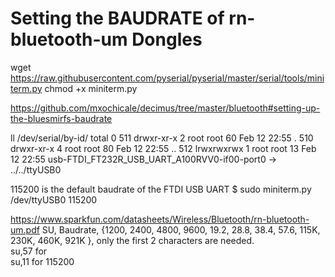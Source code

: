 Setting the BAUDRATE of rn-bluetooth-um Dongles
=====================


wget https://raw.githubusercontent.com/pyserial/pyserial/master/serial/tools/miniterm.py
chmod +x miniterm.py

https://github.com/mxochicale/decimus/tree/master/bluetooth#setting-up-the-bluesmirfs-baudrate


ll /dev/serial/by-id/
total 0
511 drwxr-xr-x 2 root root 60 Feb 12 22:55 .
510 drwxr-xr-x 4 root root 80 Feb 12 22:55 ..
512 lrwxrwxrwx 1 root root 13 Feb 12 22:55 usb-FTDI_FT232R_USB_UART_A100RVV0-if00-port0 -> ../../ttyUSB0



115200 is the default baudrate of the FTDI USB UART
$ sudo miniterm.py /dev/ttyUSB0 115200



https://www.sparkfun.com/datasheets/Wireless/Bluetooth/rn-bluetooth-um.pdf
SU,<rate> Baudrate,   {1200, 2400, 4800, 9600, 19.2, 28.8,
38.4, 57.6, 115K, 230K, 460K,
921K }, only the first 2 characters are needed.   
su,57  for  
su,11 for 115200
